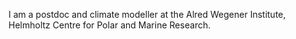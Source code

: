 I am a postdoc and climate modeller at the Alred Wegener Institute, Helmholtz Centre for Polar and Marine Research.

